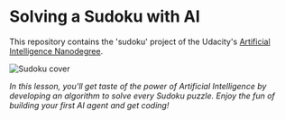 # Solving a Sudoku with AI
This repository contains the 'sudoku' project of the Udacity's [Artificial Intelligence Nanodegree](https://www.udacity.com/course/artificial-intelligence-nanodegree--nd889).

![Sudoku cover](https://raw.githubusercontent.com/miguelangel/artificial-intelligence--sudoku/master/cover.jpg)

*In this lesson, you'll get taste of the power of Artificial Intelligence by developing an algorithm to solve every Sudoku puzzle. Enjoy the fun of building your first AI agent and get coding!*
